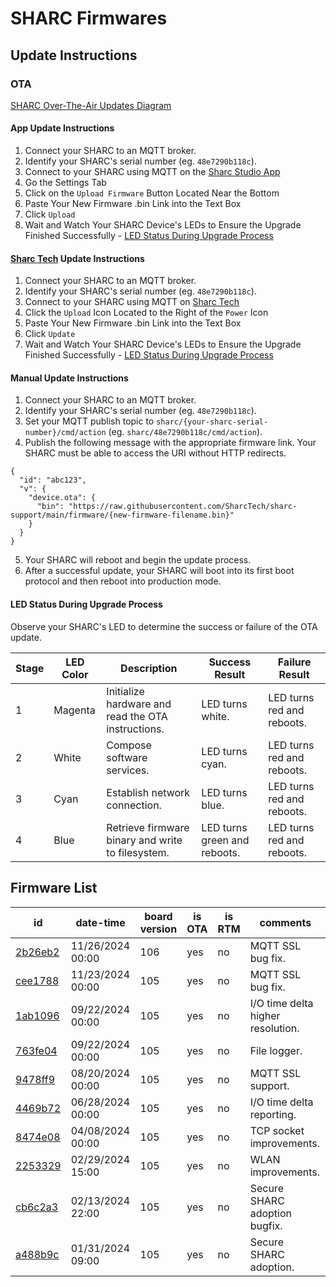 # SHARC Firmwares

## Update Instructions

### OTA

[SHARC Over-The-Air Updates Diagram](./sharc_ota_diagram.pdf)

#### App Update Instructions

1. Connect your SHARC to an MQTT broker.
2. Identify your SHARC's serial number (eg. `48e7290b118c`).
3. Connect to your SHARC using MQTT on the [Sharc Studio App](https://apps.apple.com/us/app/sharc-studio/id6447310295)
4. Go the Settings Tab
5. Click on the `Upload Firmware` Button Located Near the Bottom
6. Paste Your New Firmware .bin Link into the Text Box
7. Click `Upload`
8. Wait and Watch Your SHARC Device's LEDs to Ensure the Upgrade Finished Successfully - [LED Status During Upgrade Process](https://github.com/SharcTech/sharc-support/blob/main/firmware/readme.md#led-status-during-upgrade-process)

#### [Sharc Tech](https://sharc.tech) Update Instructions

1. Connect your SHARC to an MQTT broker.
2. Identify your SHARC's serial number (eg. `48e7290b118c`).
3. Connect to your SHARC using MQTT on [Sharc Tech](https://sharc.tech)
4. Click the `Upload` Icon Located to the Right of the `Power` Icon 
6. Paste Your New Firmware .bin Link into the Text Box
7. Click `Update`
8. Wait and Watch Your SHARC Device's LEDs to Ensure the Upgrade Finished Successfully - [LED Status During Upgrade Process](https://github.com/SharcTech/sharc-support/blob/main/firmware/readme.md#led-status-during-upgrade-process)

#### Manual Update Instructions

1. Connect your SHARC to an MQTT broker.
2. Identify your SHARC's serial number (eg. `48e7290b118c`).
3. Set your MQTT publish topic to `sharc/{your-sharc-serial-number}/cmd/action` (eg. `sharc/48e7290b118c/cmd/action`).
4. Publish the following message with the appropriate firmware link.  Your SHARC must be able to access the URI without HTTP redirects.

```
{
  "id": "abc123",
  "v": {
    "device.ota": {
      "bin": "https://raw.githubusercontent.com/SharcTech/sharc-support/main/firmware/{new-firmware-filename.bin}"
    }
  }
}
```

5. Your SHARC will reboot and begin the update process.
6. After a successful update, your SHARC will boot into its first boot protocol and then reboot into production mode.  

#### LED Status During Upgrade Process

Observe your SHARC's LED to determine the success or failure of the OTA update.

| Stage | LED Color | Description | Success Result | Failure Result |
| ---   | ---       | --- | --- | --- |
| 1     | Magenta   | Initialize hardware and read the OTA instructions. | LED turns white. | LED turns red and reboots. |
| 2     | White     | Compose software services. | LED turns cyan. | LED turns red and reboots. |
| 3     | Cyan      | Establish network connection. | LED turns blue. | LED turns red and reboots. |
| 4     | Blue      | Retrieve firmware binary and write to filesystem. | LED turns green and reboots. | LED turns red and reboots. 

## Firmware List

| id | date-time | board version | is OTA | is RTM | comments |
| --- | --- | --- | --- | --- | --- |
| [2b26eb2](https://raw.githubusercontent.com/SharcTech/sharc-support/main/firmware/2b26eb2_ota.bin) | 11/26/2024 00:00 | 106 | yes | no | MQTT SSL bug fix. |
| [cee1788](https://raw.githubusercontent.com/SharcTech/sharc-support/main/firmware/cee1788_ota.bin) | 11/23/2024 00:00 | 105 | yes | no | MQTT SSL bug fix. |
| [1ab1096](https://raw.githubusercontent.com/SharcTech/sharc-support/main/firmware/1ab1096_ota.bin) | 09/22/2024 00:00 | 105 | yes | no | I/O time delta higher resolution. |
| [763fe04](https://raw.githubusercontent.com/SharcTech/sharc-support/main/firmware/763fe04_ota.bin) | 09/22/2024 00:00 | 105 | yes | no | File logger. |
| [9478ff9](https://raw.githubusercontent.com/SharcTech/sharc-support/main/firmware/9478ff9_ota.bin) | 08/20/2024 00:00 | 105 | yes | no | MQTT SSL support. |
| [4469b72](https://raw.githubusercontent.com/SharcTech/sharc-support/main/firmware/4469b72_ota.bin) | 06/28/2024 00:00 | 105 | yes | no | I/O time delta reporting. |
| [8474e08](https://raw.githubusercontent.com/SharcTech/sharc-support/main/firmware/8474e08_ota.bin) | 04/08/2024 00:00 | 105 | yes | no | TCP socket improvements. |
| [2253329](https://raw.githubusercontent.com/SharcTech/sharc-support/main/firmware/2253329_ota.bin) | 02/29/2024 15:00 | 105 | yes | no | WLAN improvements. |
| [cb6c2a3](https://raw.githubusercontent.com/SharcTech/sharc-support/main/firmware/cb6c2a3_ota.bin) | 02/13/2024 22:00 | 105 | yes | no | Secure SHARC adoption bugfix. |
| [a488b9c](https://raw.githubusercontent.com/SharcTech/sharc-support/main/firmware/a488b9c_ota.bin) | 01/31/2024 09:00 | 105 | yes | no | Secure SHARC adoption. |


